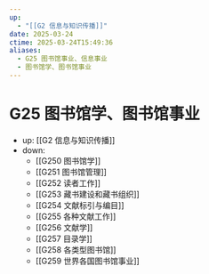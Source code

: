 ```yaml
---
up:
  - "[[G2 信息与知识传播]]"
date: 2025-03-24
ctime: 2025-03-24T15:49:36
aliases:
  - G25 图书馆事业、信息事业
  - 图书馆学、图书馆事业
---
```


# G25 图书馆学、图书馆事业

- up: [[G2 信息与知识传播]]
- down:	
	- [[G250 图书馆学]]
	- [[G251 图书馆管理]]
	- [[G252 读者工作]]
	- [[G253 藏书建设和藏书组织]]
	- [[G254 文献标引与编目]]
	- [[G255 各种文献工作]]
	- [[G256 文献学]]
	- [[G257 目录学]]
	- [[G258 各类型图书馆]]
	- [[G259 世界各国图书馆事业]]
	
